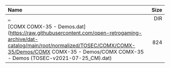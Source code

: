 |Name|Size|
|:---|---:|
|[..](../index.html)|DIR|
|[COMX COMX-35 - Demos.dat](https://raw.githubusercontent.com/open-retrogaming-archive/dat-catalog/main/root/normalized/TOSEC/COMX/COMX-35/Demos/COMX COMX-35 - Demos/COMX COMX-35 - Demos (TOSEC-v2021-07-25_CM).dat)|824|
